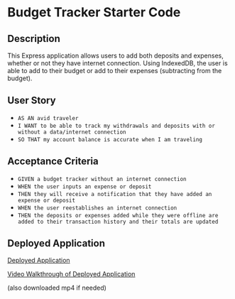 # Budget Tracker Starter Code

## Description 
This Express application allows users to add both deposits and expenses, whether or not they have internet connection. Using IndexedDB, the user is able to add to their budget or add to their expenses (subtracting from the budget). 

## User Story
- `AS AN avid traveler`
- `I WANT to be able to track my withdrawals and deposits with or without a data/internet connection`
- `SO THAT my account balance is accurate when I am traveling`

## Acceptance Criteria
- `GIVEN a budget tracker without an internet connection`
- `WHEN the user inputs an expense or deposit`
- `THEN they will receive a notification that they have added an expense or deposit`
- `WHEN the user reestablishes an internet connection`
- `THEN the deposits or expenses added while they were offline are added to their transaction history and their totals are updated`

## Deployed Application
[Deployed Application](https://safe-badlands-31867.herokuapp.com/)


[Video Walkthrough of Deployed Application](https://watch.screencastify.com/v/IL2beiRAzhuenJB5a2sj)        

(also downloaded mp4 if needed)
